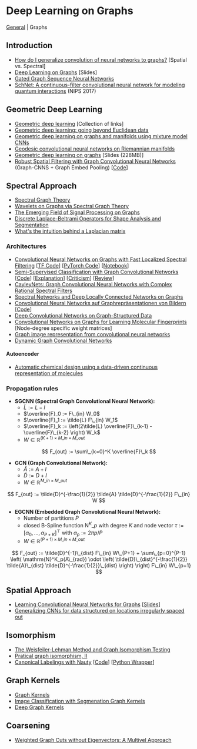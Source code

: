 # Deep Learning on Graphs

[General](README.md) | Graphs

## Introduction

* [How do I generalize convolution of neural networks to graphs?](https://www.quora.com/How-do-I-generalize-convolution-of-neural-networks-to-graphs) [Spatial vs. Spectral]
* [Deep Learning on Graphs](https://figshare.com/articles/Deep_Learning_on_Graphs/4491686) [Slides]
* [Gated Graph Sequence Neural Networks](https://arxiv.org/pdf/1511.05493.pdf)
* [SchNet: A continuous-filter convolutional neural network for modeling quantum interactions](https://arxiv.org/pdf/1706.08566.pdf) (NIPS 2017)

## Geometric Deep Learning

* [Geometric deep learning](http://geometricdeeplearning.com/) [Collection of links]
* [Geometric deep learning: going beyond Euclidean data](https://arxiv.org/pdf/1611.08097.pdf)
* [Geometric deep learning on graphs and manifolds using mixture model CNNs](https://arxiv.org/pdf/1611.08402.pdf)
* [Geodesic convolutional neural networks on Riemannian manifolds](https://arxiv.org/pdf/1501.06297.pdf)
* [Geometric deep learning on graphs](https://www.dropbox.com/s/4l6m32tg9yecvow/CVPR%20GDL.pdf?dl=0) [Slides (228MB)]
* [Robust Spatial Filtering with Graph Convolutional Neural Networks](https://arxiv.org/pdf/1703.00792.pdf) (Graph-CNNS + Graph Embed Pooling) [[Code](https://github.com/fps7806/Graph-CNN)]

## Spectral Approach

* [Spectral Graph Theory](http://www.math.ucsd.edu/~fan/research/revised.html)
* [Wavelets on Graphs via Spectral Graph Theory](https://arxiv.org/pdf/0912.3848.pdf)
* [The Emerging Field of Signal Processing on Graphs](https://arxiv.org/pdf/1211.0053.pdf)
* [Discrete Laplace-Beltrami Operators for Shape Analysis and Segmentation](https://reuter.mit.edu/papers/reuter-smi09.pdf)
* [What's the intuition behind a Laplacian matrix](https://www.quora.com/Graph-Theory-Whats-the-intuition-behind-a-Laplacian-matrix)

### Architectures

* [Convolutional Neural Networks on Graphs with Fast Localized Spectral Filtering](https://arxiv.org/pdf/1606.09375.pdf) [[TF Code](https://github.com/mdeff/cnn_graph)] [[PyTorch Code](https://github.com/xbresson/graph_convnets_pytorch)] [[Notebook](http://nbviewer.jupyter.org/github/mdeff/cnn_graph/blob/outputs/usage.ipynb)]
* [Semi-Supervised Classification with Graph Convolutional Networks](https://arxiv.org/pdf/1609.02907v3.pdf) [[Code](https://github.com/tkipf/gcn)] [[Explanation](http://tkipf.github.io/graph-convolutional-networks/)] [[Criticism](http://www.inference.vc/how-powerful-are-graph-convolutions-review-of-kipf-welling-2016-2/)] [[Review](https://openreview.net/forum?id=SJU4ayYgl)]
* [CayleyNets: Graph Convolutional Neural Networks with Complex Rational Spectral Filters](https://arxiv.org/pdf/1705.07664.pdf)
* [Spectral Networks and Deep Locally Connected Networks on Graphs](https://arxiv.org/pdf/1312.6203.pdf)
* [Convolutional Neural Networks auf Graphrepräsentationen von Bildern](https://github.com/rusty1s/deep-learning-on-graphs/tree/master/masterthesis) [[Code](https://www.github.com/rusty1s/embedded_gcnn)]
* [Deep Convolutional Networks on Graph-Structured Data](https://arxiv.org/pdf/1506.05163.pdf)
* [Convolutional Networks on Graphs for Learning Molecular Fingerprints](https://hips.seas.harvard.edu/files/duvenaud-graphs-nips-2015.pdf) [Node-degree specific weight matrices]
* [Graph image representation from convolutional neural networks](https://www.google.ch/patents/US9418458)
* [Dynamic Graph Convolutional Networks](https://arxiv.org/pdf/1704.06199.pdf)

#### Autoencoder

* [Automatic chemical design using a data-driven continuous representation of molecules](https://arxiv.org/pdf/1610.02415.pdf)

### Propagation rules

* **SGCNN (Spectral Graph Convolutional Neural Network):**
  * $\tilde{L} := L - I$
  * $\overline{F}_0 := F\_{in} W_0$
  * $\overline{F}_1 := \tilde{L} F\_{in} W_1$
  * $\overline{F}_k := \left(2\tilde{L} \overline{F}\_{k-1} - \overline{F}\_{k-2} \right) W_k$
  * $W \in \mathbb{R}^{(K+1) \times M\_{in} \times M\_{out}}$

$$
F_{out} := \sum\_{k=0}^K \overline{F}\_k
$$

* **GCN (Graph Convolutional Network):**
  * $\tilde{A} := A + I$
  * $\tilde{D} := D + I$
  * $W \in \mathbb{R}^{M\_{in} \times M\_{out}}$

$$
F_{out} := \tilde{D}^{-\frac{1}{2}} \tilde{A} \tilde{D}^{-\frac{1}{2}} F\_{in} W
$$

* **EGCNN (Embedded Graph Convolutional Neural Network):**
  * Number of partitions $P$
  * closed B-Spline function $\mathrm{N}^K\_p$ with degree $K$ and node vector $\tau := [\alpha_0, \ldots, \alpha_{P+K}]^{\top}$ with $\alpha_p := 2\pi p / P$
  * $W \in \mathbb{R}^{(P+1) \times M\_{in} \times M\_{out}}$

$$
F_{out} := \tilde{D}^{-1}\_{dist} F\_{in} W\_{P+1} + \sum\_{p=0}^{P-1} \left( \mathrm{N}^K_p(A\_{rad}) \odot \left( \tilde{D}\_{dist}^{-\frac{1}{2}} \tilde{A}\_{dist} \tilde{D}^{-\frac{1}{2}}\_{dist} \right) \right) F\_{in} W\_{p+1}
$$

## Spatial Approach

* [Learning Convolutional Neural Networks for Graphs](https://arxiv.org/pdf/1605.05273.pdf) [[Slides](http://www.matlog.net/icml2016_slides.pdf)]
* [Generalizing CNNs for data structured on locations irregularly spaced out](https://arxiv.org/pdf/1606.01166.pdf)

## Isomorphism

* [The Weisfeiler-Lehman Method and Graph Isomorphism Testing](https://arxiv.org/pdf/1101.5211v1.pdf)
* [Pratical graph isomorphism, II](https://arxiv.org/pdf/1301.1493v1.pdf)
* [Canonical Labelings with Nauty](https://computationalcombinatorics.wordpress.com/2012/09/20/canonical-labelings-with-nauty/) [[Code](http://pallini.di.uniroma1.it)] [[Python Wrapper](https://web.cs.dal.ca/~peter/software/pynauty/html/index.html)]

## Graph Kernels

* [Graph Kernels](https://edoc.ub.uni-muenchen.de/7169/1/Borgwardt_KarstenMichael.pdf)
* [Image Classification with Segmenation Graph Kernels](http://www.di.ens.fr/~fbach/harchaoui_bach_cvpr07.pdf)
* [Deep Graph Kernels](http://dl.acm.org/citation.cfm?id=2783417)

## Coarsening

* [Weighted Graph Cuts without Eigenvectors: A Multivel Approach](http://www.cs.utexas.edu/users/inderjit/public_papers/multilevel_pami.pdf)
